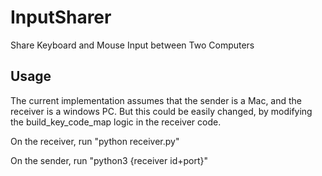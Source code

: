 # InputSharer
Share Keyboard and Mouse Input between Two Computers

## Usage
The current implementation assumes that the sender is a Mac, and the receiver is a windows PC. But this could be easily changed, by modifying the build_key_code_map logic in the receiver code.

On the receiver, run "python receiver.py"

On the sender, run "python3 {receiver id+port}"
